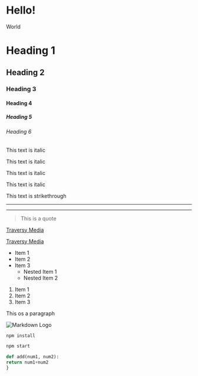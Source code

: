 # Hello!
World

<!-- Headings -->
# Heading 1
## Heading 2
### Heading 3
#### Heading 4
##### Heading 5
###### Heading 6
 
<!-- Italics -->
This text is italic
 
This text is italic

<!-- Strong -->
This text is italic

This text is italic

<!-- Strilethrough -->
This text is strikethrough

<!-- Horizontal Rule -->

---
---

<!-- Blockquote -->
>This is a quote

<!-- Links -->
[Traversy Media](http://www.traversymedia.com/)

[Traversy Media](http://www.traversymedia.com/ "Traversy Media")

<!-- UL -->
* Item 1
* Item 2
* Item 3
  * Nested Item 1
  * Nested Item 2

<!-- OL -->
1. Item 1
2. Item 2
3. Item 3

<!-- Inline Code Block-->
<p>This os a paragraph</p>

<!-- Images -->
![Markdown Logo](https://markdown-here.com/img/icon256.png)

<!-- Github Markdown-->

<!-- Code Blocks -->
 
```bash
npm install

npm start
```

```python
def add(num1, num2):
return num1+num2
}
```
